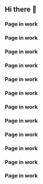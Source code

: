 ## Hi there 👋
### Page in work
### Page in work
### Page in work
### Page in work
### Page in work
### Page in work
### Page in work
### Page in work
### Page in work
### Page in work
### Page in work
### Page in work
<!--
**fac3d/fac3d** is a ✨ _special_ ✨ repository because its `README.md` (this file) appears on your GitHub profile.

Here are some ideas to get you started:

- 🔭 I’m currently working on ...
- 🌱 I’m currently learning ...
- 👯 I’m looking to collaborate on ...
- 🤔 I’m looking for help with ...
- 💬 Ask me about ...
- 📫 How to reach me: ...
- 😄 Pronouns: ...
- ⚡ Fun fact: ...
-->

